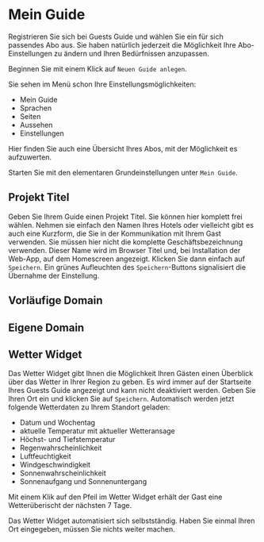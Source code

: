 # Mein Guide

Registrieren Sie sich bei Guests Guide und wählen Sie ein für sich passendes Abo aus. Sie haben natürlich jederzeit die Möglichkeit Ihre Abo-Einstellungen zu ändern und Ihren Bedürfnissen anzupassen.

Beginnen Sie mit einem Klick auf `Neuen Guide anlegen`. 

Sie sehen im Menü schon Ihre Einstellungsmöglichkeiten:

- Mein Guide
- Sprachen
- Seiten
- Aussehen
- Einstellungen

Hier finden Sie auch eine Übersicht Ihres Abos, mit der Möglichkeit es aufzuwerten.

Starten Sie mit den elementaren Grundeinstellungen unter `Mein Guide`.

## Projekt Titel

Geben Sie Ihrem Guide einen Projekt Titel. Sie können hier komplett frei wählen. Nehmen 
sie einfach den Namen Ihres Hotels oder vielleicht gibt es auch eine Kurzform, die Sie in der Kommunikation mit Ihrem Gast verwenden. Sie müssen hier nicht die komplette Geschäftsbezeichnung verwenden. Dieser Name wird im Browser Titel und, bei Installation der Web-App, auf dem Homescreen angezeigt.
Klicken Sie dann einfach auf `Speichern`. Ein grünes Aufleuchten des `Speichern`-Buttons signalisiert die Übernahme der Einstellung.

## Vorläufige Domain

## Eigene Domain

## Wetter Widget

Das Wetter Widget gibt Ihnen die Möglichkeit Ihren Gästen einen Überblick über das Wetter in Ihrer Region zu geben. Es wird immer auf der Startseite Ihres Guests Guide angezeigt und kann nicht deaktiviert werden.
Geben Sie Ihren Ort ein und klicken Sie auf `Speichern`. Automatisch werden jetzt folgende Wetterdaten zu Ihrem Standort geladen:

- Datum und Wochentag
- aktuelle Temperatur mit aktueller Wetteransage
- Höchst- und Tiefstemperatur
- Regenwahrscheinlichkeit
- Luftfeuchtigkeit
- Windgeschwindigkeit
- Sonnenwahrscheinlichkeit
- Sonnenaufgang und Sonnenuntergang

Mit einem Klik auf den Pfeil im Wetter Widget erhält der Gast eine Wetterüberischt der nächsten 7 Tage.

Das Wetter Widget automatisiert sich selbstständig. Haben Sie einmal Ihren Ort eingegeben, müssen Sie nichts weiter machen.
